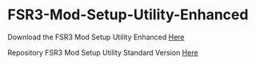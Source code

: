 # FSR3-Mod-Setup-Utility-Enhanced
Download the  FSR3 Mod Setup Utility Enhanced [Here](https://sharemods.com/0cqqxik5e1gw/FSR3_v2.8.rar.html)

Repository FSR3 Mod Setup Utility Standard Version [Here](https://github.com/P4TOLINO06/FSR3.0-Mod-Setup-Utility)
 